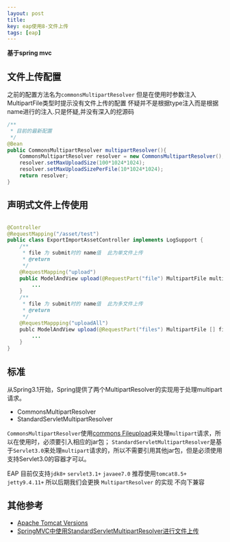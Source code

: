```yaml
---
layout: post
title: 
key: eap使用8-文件上传
tags: [eap]
---
```


**基于spring mvc**

## 文件上传配置

之前的配置方法名为`commonsMultipartResolver` 但是在使用时参数注入MultipartFile类型时提示没有文件上传的配置 怀疑并不是根据type注入而是根据name进行的注入.只是怀疑,并没有深入的挖源码
```java
/**
 * 目前的最新配置 
 */
@Bean
public CommonsMultipartResolver multipartResolver(){
    CommonsMultipartResolver resolver = new CommonsMultipartResolver();
    resolver.setMaxUploadSize(100*1024*1024);
    resolver.setMaxUploadSizePerFile(10*1024*1024);
    return resolver;
}
```

## 声明式文件上传使用

```java

@Controller
@RequestMapping("/asset/test")
public class ExportImportAssetController implements LogSupport {
    /**
     * file 为 submit时的 name值  此为单文件上传
     * @return 
     */
    @RequestMapping("upload")
    public ModelAndView upload(@RequestPart("file") MultipartFile multipartFile){
        ...
    }
    /**
     * file 为 submit时的 name值  此为多文件上传
     * @return 
     */
    @RequestMappping("uploadAll")
    publc ModelAndView upload(@RequestPart("files") MultipartFile [] files){
        ...
    }
}
```
## 标准

从Spring3.1开始，Spring提供了两个MultipartResolver的实现用于处理multipart请求。

* CommonsMultipartResolver
* StandardServletMultipartResolver

`CommonsMultipartResolver`使用[commons Fileupload](http://mvnrepository.com/artifact/commons-fileupload/commons-fileupload)来处理`multipart`请求，所以在使用时，必须要引入相应的jar包； 
`StandardServletMultipartResolver`是基于`Servlet3.0`来处理`multipart`请求的，所以不需要引用其他jar包，但是必须使用支持Servlet3.0的容器才可以。 

EAP 目前仅支持`jdk8+` `servlet3.1+` `javaee7.0` 推荐使用`tomcat8.5+` `jetty9.4.11+` 所以后期我们会更换 `MultipartResolver` 的实现 不向下兼容

## 其他参考

* [Apache Tomcat Versions](http://tomcat.apache.org/whichversion.html)
* [SpringMVC中使用StandardServletMultipartResolver进行文件上传](https://blog.csdn.net/just4you/article/details/70233133)



